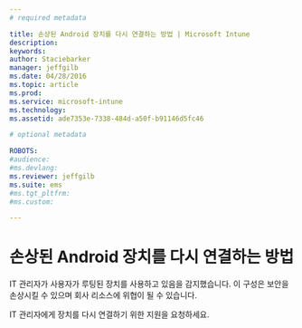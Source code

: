 ```yaml
---
# required metadata

title: 손상된 Android 장치를 다시 연결하는 방법 | Microsoft Intune
description:
keywords:
author: Staciebarker
manager: jeffgilb
ms.date: 04/28/2016
ms.topic: article
ms.prod:
ms.service: microsoft-intune
ms.technology:
ms.assetid: ade7353e-7338-484d-a50f-b91146d5fc46

# optional metadata

ROBOTS:
#audience:
#ms.devlang:
ms.reviewer: jeffgilb
ms.suite: ems
#ms.tgt_pltfrm:
#ms.custom:

---
```


# 손상된 Android 장치를 다시 연결하는 방법
IT 관리자가 사용자가 루팅된 장치를 사용하고 있음을 감지했습니다. 이 구성은 보안을 손상시킬 수 있으며 회사 리소스에 위협이 될 수 있습니다.

IT 관리자에게 장치를 다시 연결하기 위한 지원을 요청하세요.



<!--HONumber=May16_HO2-->


